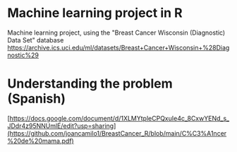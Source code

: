 # Machine learning project in R
Machine learning project, using the "Breast Cancer Wisconsin (Diagnostic) Data Set" database
https://archive.ics.uci.edu/ml/datasets/Breast+Cancer+Wisconsin+%28Diagnostic%29

# Understanding the problem (Spanish)
[https://docs.google.com/document/d/1XLMYtpleCPQxuIe4c_8CxwYENd_s_JDdr4z95NNUmlE/edit?usp=sharing](https://github.com/joancamilo1/BreastCancer_R/blob/main/C%C3%A1ncer%20de%20mama.pdf)

